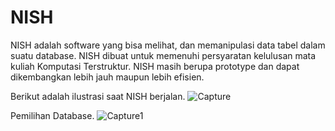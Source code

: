 # NISH

NISH adalah software yang bisa melihat, dan memanipulasi data tabel dalam suatu database. NISH dibuat untuk memenuhi persyaratan kelulusan mata kuliah Komputasi Terstruktur. NISH masih berupa prototype dan dapat dikembangkan lebih jauh maupun lebih efisien.

Berikut adalah ilustrasi saat NISH berjalan.
![Capture](https://user-images.githubusercontent.com/59560438/72203328-f6e58180-349c-11ea-8e51-f0b8d3114aa5.PNG)

Pemilihan Database.
![Capture1](https://user-images.githubusercontent.com/59560438/72203339-3b711d00-349d-11ea-8092-dcbe4c590c44.PNG)
